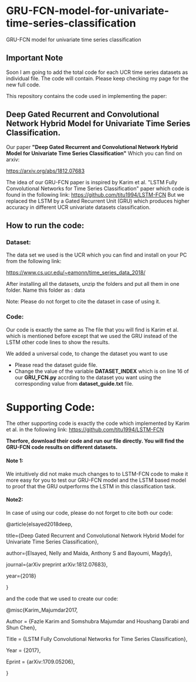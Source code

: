 # GRU-FCN-model-for-univariate-time-series-classification
GRU-FCN model for univariate time series classification

## Important Note
Soon I am going to add the total code for each UCR time series datasets as individual file. The code will contain. Please keep checking my page for the new full code.


This repository contains the code used in implementing the paper:

## Deep Gated Recurrent and Convolutional Network Hybrid Model for Univariate Time Series Classification.

Our paper **"Deep Gated Recurrent and Convolutional Network Hybrid Model for Univariate Time Series Classification"** 
Which you can find on arxiv:

https://arxiv.org/abs/1812.07683

The idea of our GRU-FCN paper is inspired by Karim et al. "LSTM Fully Convolutional Networks for Time Series Classification" paper which
code is found in the following link: https://github.com/titu1994/LSTM-FCN
But we replaced the LSTM by a Gated Recurrent Unit (GRU) which produces higher accuracy in different UCR univariate datasets classification.

## How to run the code:
### Dataset:
The data set we used is the UCR which you can find and install on your PC from the following link:

https://www.cs.ucr.edu/~eamonn/time_series_data_2018/

After installing all the datasets, unzip the folders and put all them in one folder. Name this folder as : data

Note: Please do not forget to cite the dataset in case of using it.

### Code:
Our code is exactly the same as 
The file that you will find is Karim et al. which is mentioned before except that we used the GRU instead of the LSTM other code lines 
to show the results.

We added a universal code, to change the dataset you want to use
* Please read the dataset guide file.
* Change the value of the variable **DATASET_INDEX** which is on line 16 of our **GRU_FCN.py**
accrding to the dataset you want using the corresponding value from **dataset_guide.txt** file.

# Supporting Code:
The other supporting code is exactly the code which implemented by Karim et al. in the following 
link: https://github.com/titu1994/LSTM-FCN


**Therfore, download their code and run our file directly. You will find the GRU-FCN code results on different datasets.**

#### Note 1:
We intuitively did not make much changes to to LSTM-FCN code to make it more easy for you to test our GRU-FCN model and the LSTM based model 
to proof that the GRU outperforms the LSTM in this classification task.


#### Note2:
In case of using our code, please do not forget to cite both our code:

@article{elsayed2018deep,

  title={Deep Gated Recurrent and Convolutional Network Hybrid Model for Univariate Time Series Classification},
  
  author={Elsayed, Nelly and Maida, Anthony S and Bayoumi, Magdy},
  
  journal={arXiv preprint arXiv:1812.07683},
  
  year={2018}
  
}


and the code that we used to create our code:

@misc{Karim_Majumdar2017,

Author = {Fazle Karim and Somshubra Majumdar and Houshang Darabi and Shun Chen},

Title = {LSTM Fully Convolutional Networks for Time Series Classification},

Year = {2017},

Eprint = {arXiv:1709.05206},

}
